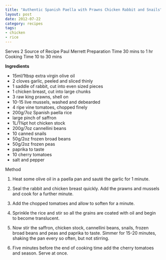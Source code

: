 ```yaml
---
title: "Authentic Spanish Paella with Prawns Chicken Rabbit and Snails"
layout: post
date: 2012-07-22
category: recipes
tags: 
- chicken 
- rice
---
```


  Serves 2
  Source of Recipe Paul Merrett
  Preparation Time 30 mins to 1 hr
  Cooking Time 10 to 30 mins

<b>  Ingredients</b>

 *  15ml/1tbsp extra virgin olive oil 
 *  2 cloves garlic, peeled and sliced thinly 
 * 1 saddle of rabbit, cut into even sized pieces 
 *  1 chicken breast, cut into large chunks 
 *  3 raw king prawns, shell on 
 *  10-15 live mussels, washed and debearded 
 *  4 ripe vine tomatoes, chopped finely 
 *  200g/7oz Spanish paella rice 
 *  large pinch of saffron 
 *  1L/1¾pt hot chicken stock 
 *  200g/7oz cannellini beans 
 *  10 canned snails 
 *  50g/2oz frozen broad beans 
 *  50g/2oz frozen peas 
 *  paprika to taste 
 *  10 cherry tomatoes 
 *  salt and pepper

  Method

  1. Heat some olive oil in a paella pan and sauté the garlic for 1
minute. 

  2. Seal the rabbit and chicken breast quickly. Add the prawns and
mussels and cook for a further minute. 

  3. Add the chopped tomatoes and allow to soften for a minute. 

  4. Sprinkle the rice and stir so all the grains are coated with oil
and begin to become translucent. 

  5. Now stir the saffron, chicken stock, cannellini beans, snails,
frozen broad beans and peas and paprika to taste. Simmer for 15-20
minutes, shaking the pan every so often, but not stirring. 

  6. Five minutes before the end of cooking time add the cherry tomatoes
and season. Serve at once. 

